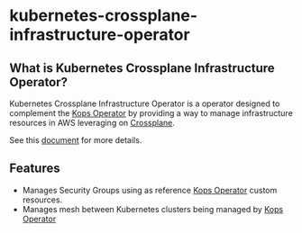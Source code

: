 # kubernetes-crossplane-infrastructure-operator

## What is Kubernetes Crossplane Infrastructure Operator?
Kubernetes Crossplane Infrastructure Operator is a operator designed to complement the [Kops Operator](https://github.com/topfreegames/kubernetes-kops-operator) by providing a way to manage infrastructure resources in AWS leveraging on [Crossplane](https://github.com/crossplane/crossplane).

See this [document](docs/README.md) for more details.

## Features
- Manages Security Groups using as reference [Kops Operator](https://github.com/topfreegames/kubernetes-kops-operator) custom resources.
- Manages mesh between Kubernetes clusters being managed by [Kops Operator](https://github.com/topfreegames/kubernetes-kops-operator)



